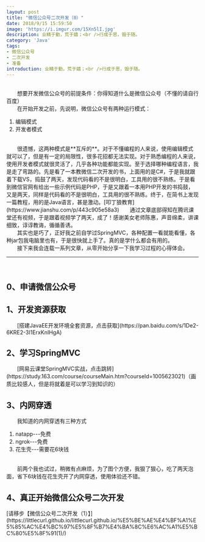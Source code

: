 ```yaml
---
layout: post
title: "微信公众号二次开发（0）"
date: 2018/9/15 15:59:50  
image: 'https://i.imgur.com/15Xn5lI.jpg'
description: 业精于勤，荒于嬉；<br />行成于思，毁于随。
category: 'Java'
tags:
- 微信公众号
- 二次开发
- 准备
introduction: 业精于勤，荒于嬉；<br />行成于思，毁于随。
---
```

<br />
&emsp;&emsp;想要开发微信公众号的前提条件：你得知道什么是微信公众号（不懂的请自行百度）
<br />
&emsp;&emsp;在开始开发之前，先说明，微信公众号有两种运行模式：
<ol>
	<li>编辑模式</li>
	<li>开发者模式</li>
</ol>
<br />&emsp;&emsp;很遗憾，这两种模式是**互斥的**。对于不懂编程的人来说，使用编辑模式就可以了，但是有一定的局限性，很多花招都无法实现。对于熟悉编程的人来说，使用开发者模式就很灵活了，几乎各种功能都能实现。至于选择哪种编程语言，我是走了弯路的。先是看了一本教微信二次开发的书，上面用的是C#，于是我就跟着下载VS，捣鼓了两天，发现代码看的不是很明白，工具用的很不熟练。于是看到微信官网有给出一些示例代码是PHP，于是又跟着一本用PHP开发的书捣鼓，又是两天，同样是代码看的不是很明白，工具用的很不熟练。终于，在简书上发现一篇教程，用的是Java语言，甚是激动。[叩丁狼教育](https://www.jianshu.com/p/443c905e58a3)&emsp;&emsp;通过文章底部得知在腾讯课堂还有视频，于是跟着视频学了两天，成了！感谢美女老师陈惠，声音绵柔，讲课细致，谆谆教诲，循循善诱。
<br />&emsp;&emsp;其实也是巧了，正好我之前自学过SpringMVC，各种配置一看就能看懂，各种jar包我电脑里也有，于是很快就上手了。真的是学什么都会有用的。
<br />&emsp;&emsp;接下来我会连载一系列文章，从零开始分享一下我学习过程的心得体会。
<hr />
<br />
<h2>0、申请微信公众号</h2>

<h2>1、开发资源获取</h2>
&emsp;&emsp;[搭建JavaEE开发环境全套资源，点击获取](https://pan.baidu.com/s/1De2-6KRE2-3I1ErxKnIHgA)

<h2>2、学习SpringMVC</h2>
&emsp;&emsp;[网易云课堂SpringMVC实战，点击跳转](https://study.163.com/course/courseMain.htm?courseId=1005623021)（画质比较感人，但是将就着是可以学习到知识的）

<h2>3、内网穿透</h2>
&emsp;&emsp;我知道的内网穿透有三种方式
<ol>
	<li>natapp---免费</li>
	<li>ngrok---免费</li>
	<li>花生壳---需要花6块钱</li>
</ol>
<br />&emsp;&emsp;前两个我也试过，稍微有点麻烦，为了图个方便，我狠了狠心，吃了两天泡面，省下6块钱在花生壳开了内网穿透，使用体验还不错。

<h2>4、真正开始微信公众号二次开发</h2>
[请移步【微信公众号二次开发（1）】](https://littlecurl.github.io/littlecurl.github.io/%E5%BE%AE%E4%BF%A1%E5%85%AC%E4%BC%97%E5%8F%B7%E4%BA%8C%E6%AC%A1%E5%BC%80%E5%8F%91(1)/)